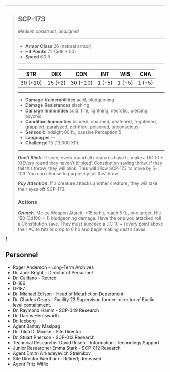 ___
> ## SCP-173
>*Medium construct, unaligned*
>___
> - **Armor Class** 26 (natural armor)
> - **Hit Points** 72 (5d8 + 50)
> - **Speed** 60 ft.
>___
>|STR|DEX|CON|INT|WIS|CHA|
>|:---:|:---:|:---:|:---:|:---:|:---:|
>|30 (+10)|15 (+2)|30 (+10)|1 (-5)|1 (-5)|1 (-5)|
>___
> - **Damage Vulnerabilities** acid, bludgeoning
> - **Damage Resistances** slashing
> - **Damage Immunities** cold, fire, lightning, necrotic, piercing, psychic
> - **Condition Immunities** blinded, charmed, deafened, frightened, grappled, paralyzed, petrified, poisoned, unconscious
> - **Senses** blindsight 60 ft., passive Perception 5
> - **Languages** —
> - **Challenge** 15 (13,000 XP)
>___
> ***Don't Blink.*** If seen, every round all creatures have to make a DC 10 + X(Every round they haven’t blinked) Constitution saving throw. If they fail this throw, they will blink. This will allow SCP-173 to move by 5-10ft. You can choose to purposely fail this throw.
>
> ***Pay Attention.*** If a creature attacks another creature, they will take their eyes off SCP-173.
> ### Actions
> ***Crunch.*** Melee Weapon Attack: +15 to hit, reach 5 ft., one target. Hit: 150 (3d100 + 1) bludgeoning damage. Have the one you attacked roll a Constitution save. They must succeed a DC 10 + (every point above their AC to hit) or drop to 0 hp and begin making death saves.

1



## Personnel

- Roger Anderson - Long-Term Archives
- Dr. Jack Bright - Director of Personnel
- Dr. Califano - Retired
- D-186
- D-187
- Dr. Michael Edison - Head of Metafiction Department
- Dr. Charles Gears - Facility 23 Supervisor, former- director of Euclid-level containment.
- Dr. Raymond Hamm - SCP-049 Research
- Dr. Darius Hemsworth
- Dr. Iceberg
- Agent Bantay Masipag
- Dr. Tilda D. Moose - Site Director
- Dr. Stuart Pherson - SCP-012 Research
- Technical Researcher David Rosen - Information- Technology Support
- Junior Researcher Emma Stark - SCP-012 Research
- Agent Dmitri Arkadeyevich Strelnikov
- Site Director Wertham - Retired; deceased
- Agent Fritz Willie